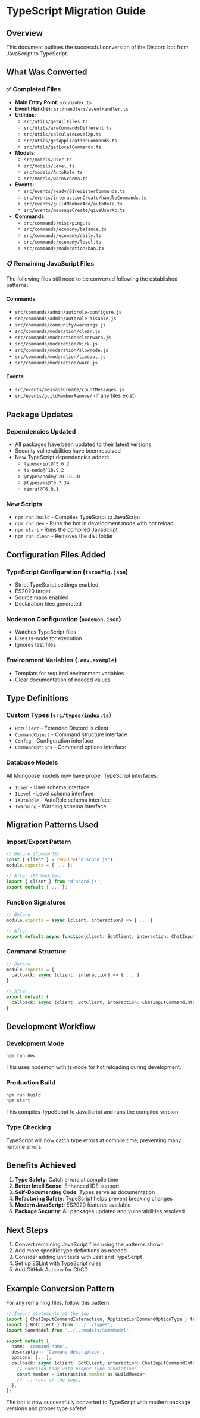 # TypeScript Migration Guide

## Overview

This document outlines the successful conversion of the Discord bot from JavaScript to TypeScript.

## What Was Converted

### ✅ Completed Files

- **Main Entry Point**: `src/index.ts`
- **Event Handler**: `src/handlers/eventHandler.ts`
- **Utilities**:
  - `src/utils/getAllFiles.ts`
  - `src/utils/areCommandsDifferent.ts`
  - `src/utils/calculateLevelXp.ts`
  - `src/utils/getApplicationCommands.ts`
  - `src/utils/getLocalCommands.ts`
- **Models**:
  - `src/models/User.ts`
  - `src/models/Level.ts`
  - `src/models/AutoRole.ts`
  - `src/models/warnSchema.ts`
- **Events**:
  - `src/events/ready/01registerCommands.ts`
  - `src/events/interactionCreate/handleCommands.ts`
  - `src/events/guildMemberAdd/autoRole.ts`
  - `src/events/messageCreate/giveUserXp.ts`
- **Commands**:
  - `src/commands/misc/ping.ts`
  - `src/commands/economy/balance.ts`
  - `src/commands/economy/daily.ts`
  - `src/commands/economy/level.ts`
  - `src/commands/moderation/ban.ts`

### 📋 Remaining JavaScript Files

The following files still need to be converted following the established patterns:

#### Commands

- `src/commands/admin/autorole-configure.js`
- `src/commands/admin/autorole-disable.js`
- `src/commands/community/warnings.js`
- `src/commands/moderation/clear.js`
- `src/commands/moderation/clearwarn.js`
- `src/commands/moderation/kick.js`
- `src/commands/moderation/slowmode.js`
- `src/commands/moderation/timeout.js`
- `src/commands/moderation/warn.js`

#### Events

- `src/events/messageCreate/countMessages.js`
- `src/events/guildMemberRemove/` (if any files exist)

## Package Updates

### Dependencies Updated

- All packages have been updated to their latest versions
- Security vulnerabilities have been resolved
- New TypeScript dependencies added:
  - `typescript@^5.6.2`
  - `ts-node@^10.9.2`
  - `@types/node@^20.16.10`
  - `@types/ms@^0.7.34`
  - `rimraf@^6.0.1`

### New Scripts

- `npm run build` - Compiles TypeScript to JavaScript
- `npm run dev` - Runs the bot in development mode with hot reload
- `npm start` - Runs the compiled JavaScript
- `npm run clean` - Removes the dist folder

## Configuration Files Added

### TypeScript Configuration (`tsconfig.json`)

- Strict TypeScript settings enabled
- ES2020 target
- Source maps enabled
- Declaration files generated

### Nodemon Configuration (`nodemon.json`)

- Watches TypeScript files
- Uses ts-node for execution
- Ignores test files

### Environment Variables (`.env.example`)

- Template for required environment variables
- Clear documentation of needed values

## Type Definitions

### Custom Types (`src/types/index.ts`)

- `BotClient` - Extended Discord.js client
- `CommandObject` - Command structure interface
- `Config` - Configuration interface
- `CommandOptions` - Command options interface

### Database Models

All Mongoose models now have proper TypeScript interfaces:

- `IUser` - User schema interface
- `ILevel` - Level schema interface
- `IAutoRole` - AutoRole schema interface
- `IWarning` - Warning schema interface

## Migration Patterns Used

### Import/Export Pattern

```typescript
// Before (CommonJS)
const { Client } = require('discord.js');
module.exports = { ... };

// After (ES Modules)
import { Client } from 'discord.js';
export default { ... };
```

### Function Signatures

```typescript
// Before
module.exports = async (client, interaction) => { ... }

// After
export default async function(client: BotClient, interaction: ChatInputCommandInteraction): Promise<void> { ... }
```

### Command Structure

```typescript
// Before
module.exports = {
  callback: async (client, interaction) => { ... }
}

// After
export default {
  callback: async (client: BotClient, interaction: ChatInputCommandInteraction): Promise<void> => { ... }
}
```

## Development Workflow

### Development Mode

```bash
npm run dev
```

This uses nodemon with ts-node for hot reloading during development.

### Production Build

```bash
npm run build
npm start
```

This compiles TypeScript to JavaScript and runs the compiled version.

### Type Checking

TypeScript will now catch type errors at compile time, preventing many runtime errors.

## Benefits Achieved

1. **Type Safety**: Catch errors at compile time
2. **Better IntelliSense**: Enhanced IDE support
3. **Self-Documenting Code**: Types serve as documentation
4. **Refactoring Safety**: TypeScript helps prevent breaking changes
5. **Modern JavaScript**: ES2020 features available
6. **Package Security**: All packages updated and vulnerabilities resolved

## Next Steps

1. Convert remaining JavaScript files using the patterns shown
2. Add more specific type definitions as needed
3. Consider adding unit tests with Jest and TypeScript
4. Set up ESLint with TypeScript rules
5. Add GitHub Actions for CI/CD

## Example Conversion Pattern

For any remaining files, follow this pattern:

```typescript
// Import statements at the top
import { ChatInputCommandInteraction, ApplicationCommandOptionType } from 'discord.js';
import { BotClient } from '../../types';
import SomeModel from '../../models/SomeModel';

export default {
  name: 'command-name',
  description: 'Command description',
  options: [...],
  callback: async (client: BotClient, interaction: ChatInputCommandInteraction): Promise<void> => {
    // Function body with proper type annotations
    const member = interaction.member as GuildMember;
    // ... rest of the logic
  },
};
```

The bot is now successfully converted to TypeScript with modern package versions and proper type safety!
